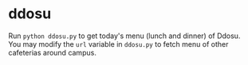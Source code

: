 # ddosu

Run `python ddosu.py` to get today's menu (lunch and dinner) of Ddosu.  
You may modify the `url` variable in `ddosu.py` to fetch menu of other cafeterias around campus.
